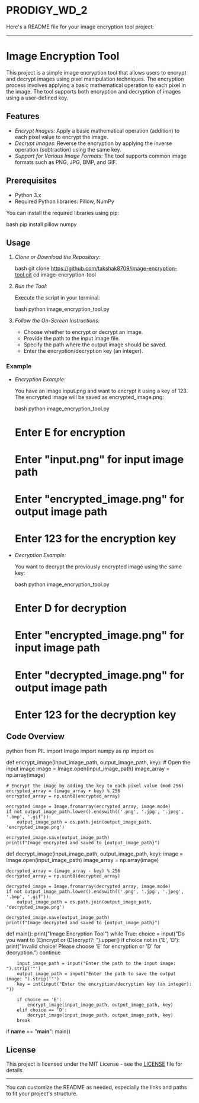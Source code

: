 # PRODIGY_WD_2
Here's a README file for your image encryption tool project:

---

# Image Encryption Tool

This project is a simple image encryption tool that allows users to encrypt and decrypt images using pixel manipulation techniques. The encryption process involves applying a basic mathematical operation to each pixel in the image. The tool supports both encryption and decryption of images using a user-defined key.

## Features

- *Encrypt Images:* Apply a basic mathematical operation (addition) to each pixel value to encrypt the image.
- *Decrypt Images:* Reverse the encryption by applying the inverse operation (subtraction) using the same key.
- *Support for Various Image Formats:* The tool supports common image formats such as PNG, JPG, BMP, and GIF.

## Prerequisites

- Python 3.x
- Required Python libraries: Pillow, NumPy

You can install the required libraries using pip:

bash
pip install pillow numpy


## Usage

1. *Clone or Download the Repository:*

   bash
   git clone https://github.com/takshak8709/image-encryption-tool.git
   cd image-encryption-tool
   

2. *Run the Tool:*

   Execute the script in your terminal:

   bash
   python image_encryption_tool.py
   

3. *Follow the On-Screen Instructions:*

   - Choose whether to encrypt or decrypt an image.
   - Provide the path to the input image file.
   - Specify the path where the output image should be saved.
   - Enter the encryption/decryption key (an integer).

### Example

- *Encryption Example:*

   You have an image input.png and want to encrypt it using a key of 123. The encrypted image will be saved as encrypted_image.png:

   bash
   python image_encryption_tool.py
   # Enter E for encryption
   # Enter "input.png" for input image path
   # Enter "encrypted_image.png" for output image path
   # Enter 123 for the encryption key
   

- *Decryption Example:*

   You want to decrypt the previously encrypted image using the same key:

   bash
   python image_encryption_tool.py
   # Enter D for decryption
   # Enter "encrypted_image.png" for input image path
   # Enter "decrypted_image.png" for output image path
   # Enter 123 for the decryption key
   

## Code Overview

python
from PIL import Image
import numpy as np
import os

def encrypt_image(input_image_path, output_image_path, key):
    # Open the input image
    image = Image.open(input_image_path)
    image_array = np.array(image)

    # Encrypt the image by adding the key to each pixel value (mod 256)
    encrypted_array = (image_array + key) % 256
    encrypted_array = np.uint8(encrypted_array)

    encrypted_image = Image.fromarray(encrypted_array, image.mode)
    if not output_image_path.lower().endswith(('.png', '.jpg', '.jpeg', '.bmp', '.gif')):
        output_image_path = os.path.join(output_image_path, 'encrypted_image.png')
    
    encrypted_image.save(output_image_path)
    print(f"Image encrypted and saved to {output_image_path}")

def decrypt_image(input_image_path, output_image_path, key):
    image = Image.open(input_image_path)
    image_array = np.array(image)

    decrypted_array = (image_array - key) % 256
    decrypted_array = np.uint8(decrypted_array)

    decrypted_image = Image.fromarray(decrypted_array, image.mode)
    if not output_image_path.lower().endswith(('.png', '.jpg', '.jpeg', '.bmp', '.gif')):
        output_image_path = os.path.join(output_image_path, 'decrypted_image.png')
    
    decrypted_image.save(output_image_path)
    print(f"Image decrypted and saved to {output_image_path}")

def main():
    print("Image Encryption Tool")
    while True:
        choice = input("Do you want to (E)ncrypt or (D)ecrypt?: ").upper()
        if choice not in ('E', 'D'):
            print("Invalid choice! Please choose 'E' for encryption or 'D' for decryption.")
            continue
        
        input_image_path = input("Enter the path to the input image: ").strip('"')
        output_image_path = input("Enter the path to save the output image: ").strip('"')
        key = int(input("Enter the encryption/decryption key (an integer): "))

        if choice == 'E':
            encrypt_image(input_image_path, output_image_path, key)
        elif choice == 'D':
            decrypt_image(input_image_path, output_image_path, key)
        break

if __name__ == "__main__":
    main()


## License

This project is licensed under the MIT License - see the [LICENSE](LICENSE) file for details.

---

You can customize the README as needed, especially the links and paths to fit your project's structure.
